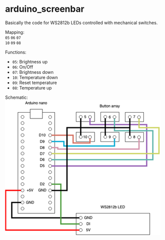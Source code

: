 # arduino_screenbar
Basically the code for WS2812b LEDs controlled with mechanical switches.

Mapping:\
`05` `06` `07`\
`10` `09` `08`

Functions:
+ `05`: Brightness up
+ `06`: On/Off
+ `07`: Brightness down
+ `10`: Temperature down
+ `09`: Reset temperature
+ `08`: Temperature up

Schematic:\
![Schematic](schematic.png "Schematic")
